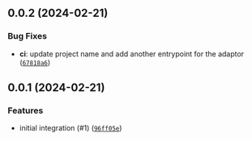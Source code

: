 ## 0.0.2 (2024-02-21)



### Bug Fixes
* **ci**: update project name and add another entrypoint for the adaptor ([`67818a6`](https://github.com/casillas2/deadline-cloud-for-unreal-engine/commit/67818a6a93344ac9d82389a6f9dfe1d36eb86a6e))

## 0.0.1 (2024-02-21)


### Features
* initial integration (#1) ([`96ff05e`](https://github.com/casillas2/deadline-cloud-for-unreal-engine/commit/96ff05e787fabfc375c7e379e9b87cd574774869))



